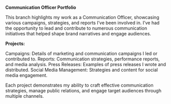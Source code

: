 **Communication Officer Portfolio**

This branch highlights my work as a Communication Officer, showcasing various campaigns, strategies, and reports I’ve been involved in. I’ve had the opportunity to lead and contribute to numerous communication initiatives that helped shape brand narratives and engage audiences.

**Projects:**

Campaigns: Details of marketing and communication campaigns I led or contributed to.
Reports: Communication strategies, performance reports, and media analysis.
Press Releases: Examples of press releases I wrote and distributed.
Social Media Management: Strategies and content for social media engagement.

Each project demonstrates my ability to craft effective communication strategies, manage public relations, and engage target audiences through multiple channels.
